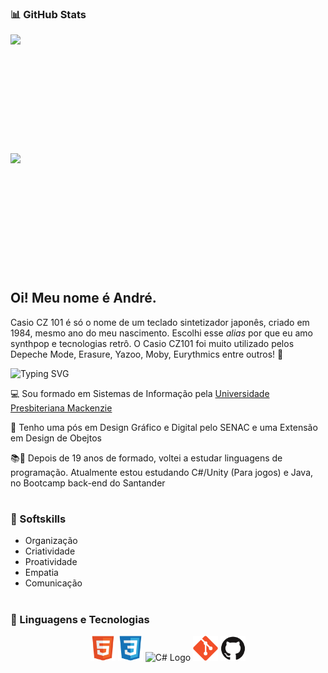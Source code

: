 ### 📊 GitHub Stats

<div style="display: flex; flex-direction: column; gap: 10px;">
  <img height="180em" src="https://github-readme-stats-eight-theta.vercel.app/api/top-langs/?username=CasioCZ101&layout=compact&langs_count=8&theme=tokyonight&include_all_commits=true"/>
  <img height="180em" src="https://github-readme-stats-eight-theta.vercel.app/api?username=CasioCZ101&show_icons=true&theme=tokyonight&include_all_commits=true&count_private=true"/>
      
</div>

#

## Oi! Meu nome é André. 

Casio CZ 101 é só o nome de um teclado sintetizador japonês, criado em 1984, mesmo ano do meu nascimento. Escolhi esse *alias* por que eu amo synthpop e tecnologias retrô. O Casio CZ101 foi muito utilizado pelos Depeche Mode, Erasure, Yazoo, Moby, Eurythmics entre outros! 👋

![Typing SVG](https://readme-typing-svg.demolab.com?font=Fira+Code&pause=1000&color=FF0000&left=true&vCenter=true&width=435&lines=Bem-vindo(a)+ao+meu+perfil!!!)

<div>
  <p>💻 Sou formado em Sistemas de Informação pela <a href="https://www.mackenzie.br/graduacao/sao-paulo-higienopolis/sistemas-de-informacao">Universidade Presbiteriana Mackenzie</a></p>
  <p>🎨 Tenho uma pós em Design Gráfico e Digital pelo SENAC e uma Extensão em Design de Obejtos </p>
  <p>📚📖 Depois de 19 anos de formado, voltei a estudar linguagens de programação. Atualmente estou estudando C#/Unity (Para jogos) e Java, no Bootcamp back-end do Santander </p>  
</div>

#

### 🧠 Softskills
- Organização
- Criatividade
- Proatividade
- Empatia
- Comunicação

#

### 🚀 Linguagens e Tecnologias

<p align="center">
  <img alt="HTML5" height="40" width="40" src="https://raw.githubusercontent.com/devicons/devicon/master/icons/html5/html5-original.svg">
  <img alt="CSS3" height="40" width="40" src="https://raw.githubusercontent.com/devicons/devicon/master/icons/css3/css3-original.svg">
  <img alt="C# Logo" height="40" width="40" src="https://camo.githubusercontent.com/d062d59fe5df3044548f176c99f52d6866ac70eea1104374c59b75cbdd2e98e5/68747470733a2f2f646576656c6f7065722e6665646f726170726f6a6563742e6f72672f7374617469632f6c6f676f2f6373686172702e706e67"> 
  <img alt="Git" height="40" width="40" src="https://raw.githubusercontent.com/devicons/devicon/master/icons/git/git-original.svg">
  <img alt="GitHub" height="40" width="40" src="https://raw.githubusercontent.com/devicons/devicon/master/icons/github/github-original.svg">
</p>




#



